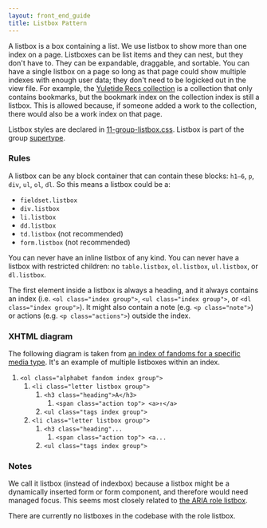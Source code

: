 ```yaml
---
layout: front_end_guide
title: Listbox Pattern
---
```


A listbox is a box containing a list. We use listbox to show more than one index on a page. Listboxes can be list items and they can nest, but they don't have to. They can be expandable, draggable, and sortable. You can have a single listbox on a page so long as that page could show multiple indexes with enough user data; they don't need to be logicked out in the view file. For example, the [Yuletide Recs collection](http://archiveofourown.org/collections/yuletide_recs) is a collection that only contains bookmarks, but the bookmark index on the collection index is still a listbox. This is allowed because, if someone added a work to the collection, there would also be a work index on that page.

Listbox styles are declared in [11-group-listbox.css](https://github.com/otwcode/otwarchive/blob/master/public/stylesheets/site/2.0/11-group-listbox.css). Listbox is part of the group [supertype](supertype).

### Rules

A listbox can be any block container that can contain these blocks: `h1—6`, `p`, `div`, `ul`, `ol`, `dl`. So this means a listbox could be a:

* `fieldset.listbox`
* `div.listbox`
* `li.listbox`
* `dd.listbox`
* `td.listbox` (not recommended)
* `form.listbox` (not recommended)

You can never have an inline listbox of any kind. You can never have a listbox with restricted children: no `table.listbox`, `ol.listbox`, `ul.listbox`, or `dl.listbox`.

The first element inside a listbox is always a heading, and it always contains an index (i.e. `<ol class="index group">`, `<ul class="index group">`, or `<dl class="index group">`). It might also contain a note (e.g. `<p class="note">`) or actions (e.g. `<p class="actions">`) outside the index.

### XHTML diagram

The following diagram is taken from [an index of fandoms for a specific media type](http://archiveofourown.org/media/Theater/fandoms). It's an example of multiple listboxes within an index.

<ol class="diagram">
<li><code>&lt;ol class="alphabet fandom index group"&gt;</code>
<ol>
<li><code>&lt;li class="letter listbox group"&gt;</code>
<ol>
<li><code>&lt;h3 class="heading"&gt;A&lt;/h3&gt;</code>
<ol>
<li><code>&lt;span class="action top"&gt; <span>&lt;a&gt;↑&lt;/a&gt;</span></code></li>
</ol></li>
<li><code>&lt;ul class="tags index group"&gt;</code></li>
</ol></li>
<li><code>&lt;li class="letter listbox group"&gt;</code>
<ol>
<li><code>&lt;h3 class="heading"...</code>
<ol>
<li><code>&lt;span class="action top"&gt; <span>&lt;a...</span></code></li>
</ol></li>
<li><code>&lt;ul class="tags index group"&gt;</code></li>
</ol></li>
</ol></li>
</ol>

### Notes

We call it listbox (instead of indexbox) because a listbox might be a dynamically inserted form or form component, and therefore would need managed focus. This seems most closely related to [the ARIA role listbox](http://www.w3.org/TR/wai-aria/roles#listbox).

There are currently no listboxes in the codebase with the role listbox.